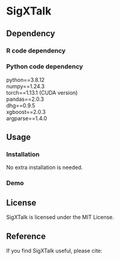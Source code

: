 # SigXTalk

## Dependency

### R code dependency

### Python code dependency  
python==3.8.12  
numpy==1.24.3  
torch==1.13.1 (CUDA version)  
pandas==2.0.3  
dhg==0.9.5  
xgboost==2.0.3  
argparse==1.4.0  

## Usage

### Installation
No extra installation is needed. 
### Demo

## License
SigXTalk is licensed under the MIT License.

## Reference
If you find SigXTalk useful, please cite: 
